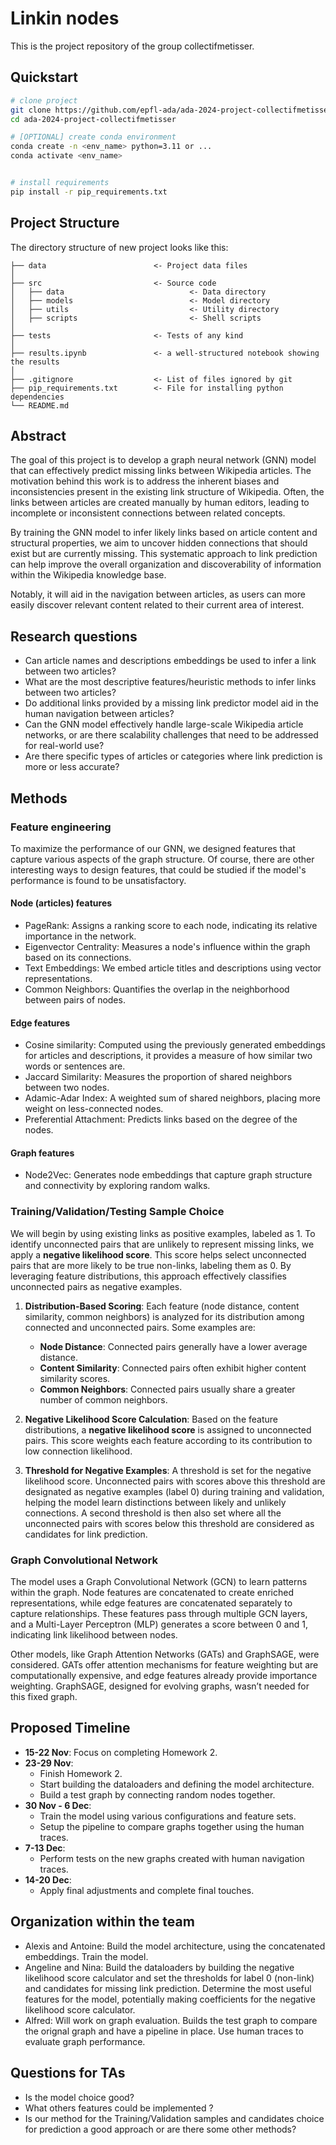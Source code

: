 
# Linkin nodes

This is the project repository of the group collectifmetisser.

## Quickstart

```bash
# clone project
git clone https://github.com/epfl-ada/ada-2024-project-collectifmetisser
cd ada-2024-project-collectifmetisser

# [OPTIONAL] create conda environment
conda create -n <env_name> python=3.11 or ...
conda activate <env_name>


# install requirements
pip install -r pip_requirements.txt
```

## Project Structure

The directory structure of new project looks like this:

```
├── data                        <- Project data files
│
├── src                         <- Source code
│   ├── data                            <- Data directory
│   ├── models                          <- Model directory
│   ├── utils                           <- Utility directory
│   ├── scripts                         <- Shell scripts
│
├── tests                       <- Tests of any kind
│
├── results.ipynb               <- a well-structured notebook showing the results
│
├── .gitignore                  <- List of files ignored by git
├── pip_requirements.txt        <- File for installing python dependencies
└── README.md
```

## Abstract

The goal of this project is to develop a graph neural network (GNN) model that can effectively predict missing links between Wikipedia articles. The motivation behind this work is to address the inherent biases and inconsistencies present in the existing link structure of Wikipedia. Often, the links between articles are created manually by human editors, leading to incomplete or inconsistent connections between related concepts.

By training the GNN model to infer likely links based on article content and structural properties, we aim to uncover hidden connections that should exist but are currently missing. This systematic approach to link prediction can help improve the overall organization and discoverability of information within the Wikipedia knowledge base.

Notably, it will aid in the navigation between articles, as users can more easily discover relevant content related to their current area of interest.

## Research questions

- Can article names and descriptions embeddings be used to infer a link between two articles?
- What are the most descriptive features/heuristic methods to infer links between two articles?
- Do additional links provided by a missing link predictor model aid in the human navigation between articles?
- Can the GNN model effectively handle large-scale Wikipedia article networks, or are there scalability challenges that need to be addressed for real-world use?
- Are there specific types of articles or categories where link prediction is more or less accurate?

## Methods

### Feature engineering

To maximize the performance of our GNN, we designed features that capture various aspects of the graph structure. Of course, there are other interesting ways to design features, that could be studied if the model's performance is found to be unsatisfactory.

#### Node (articles) features

- PageRank: Assigns a ranking score to each node, indicating its relative importance in the network.
- Eigenvector Centrality: Measures a node's influence within the graph based on its connections.
- Text Embeddings: We embed article titles and descriptions using vector representations.
- Common Neighbors: Quantifies the overlap in the neighborhood between pairs of nodes.

#### Edge features

- Cosine similarity: Computed using the previously generated embeddings for articles and descriptions, it provides a measure of how similar two words or sentences are.
- Jaccard Similarity: Measures the proportion of shared neighbors between two nodes.
- Adamic-Adar Index: A weighted sum of shared neighbors, placing more weight on less-connected nodes.
- Preferential Attachment: Predicts links based on the degree of the nodes.

#### Graph features

- Node2Vec: Generates node embeddings that capture graph structure and connectivity by exploring random walks.

### Training/Validation/Testing Sample Choice

We will begin by using existing links as positive examples, labeled as 1. To identify unconnected pairs that are unlikely to represent missing links, we apply a **negative likelihood score**. This score helps select unconnected pairs that are more likely to be true non-links, labeling them as 0. By leveraging feature distributions, this approach effectively classifies unconnected pairs as negative examples.

1. **Distribution-Based Scoring**: Each feature (node distance, content similarity, common neighbors) is analyzed for its distribution among connected and unconnected pairs. Some examples are:
   - **Node Distance**: Connected pairs generally have a lower average distance.
   - **Content Similarity**: Connected pairs often exhibit higher content similarity scores.
   - **Common Neighbors**: Connected pairs usually share a greater number of common neighbors.

2. **Negative Likelihood Score Calculation**: Based on the feature distributions, a **negative likelihood score** is assigned to unconnected pairs. This score weights each feature according to its contribution to low connection likelihood.

3. **Threshold for Negative Examples**: A threshold is set for the negative likelihood score. Unconnected pairs with scores above this threshold are designated as negative examples (label 0) during training and validation, helping the model learn distinctions between likely and unlikely connections. A second threshold is then also set where all the unconnected pairs with scores below this threshold are considered as candidates for link prediction.

### Graph Convolutional Network

The model uses a Graph Convolutional Network (GCN) to learn patterns within the graph. Node features are concatenated to create enriched representations, while edge features are concatenated separately to capture relationships. These features pass through multiple GCN layers, and a Multi-Layer Perceptron (MLP) generates a score between 0 and 1, indicating link likelihood between nodes.

Other models, like Graph Attention Networks (GATs) and GraphSAGE, were considered. GATs offer attention mechanisms for feature weighting but are computationally expensive, and edge features already provide importance weighting. GraphSAGE, designed for evolving graphs, wasn’t needed for this fixed graph.

## Proposed Timeline

- **15-22 Nov**: Focus on completing Homework 2.
- **23-29 Nov**: 
  - Finish Homework 2.
  - Start building the dataloaders and defining the model architecture.
  - Build a test graph by connecting random nodes together.
- **30 Nov - 6 Dec**: 
  - Train the model using various configurations and feature sets.
  - Setup the pipeline to compare graphs together using the human traces.
- **7-13 Dec**: 
  - Perform tests on the new graphs created with human navigation traces.
- **14-20 Dec**: 
  - Apply final adjustments and complete final touches.

## Organization within the team

- Alexis and Antoine: Build the model architecture, using the concatenated embeddings. Train the model.
- Angeline and Nina: Build the dataloaders by building the negative likelihood score calculator and set the thresholds for label 0 (non-link) and candidates for missing link prediction. Determine the most useful features for the model, potentially making coefficients for the negative likelihood score calculator.
- Alfred: Will work on graph evaluation. Builds the test graph to compare the orignal graph and have a pipeline in place. Use human traces to evaluate graph performance.

## Questions for TAs

- Is the model choice good?
- What others features could be implemented ? 
- Is our method for the Training/Validation samples and candidates choice for prediction a good approach or are there some other methods?
